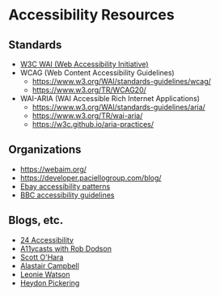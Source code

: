 # Accessibility Resources

## Standards

  * [W3C WAI (Web Accessibility Initiative)](https://www.w3.org/WAI/)
  * WCAG (Web Content Accessibility Guidelines)
    * https://www.w3.org/WAI/standards-guidelines/wcag/
    * https://www.w3.org/TR/WCAG20/
  * WAI-ARIA (WAI Accessible Rich Internet Applications)
    * https://www.w3.org/WAI/standards-guidelines/aria/
    * https://www.w3.org/TR/wai-aria/
    * https://w3c.github.io/aria-practices/

## Organizations

  * https://webaim.org/
  * https://developer.paciellogroup.com/blog/
  * [Ebay accessibility patterns](https://ebay.gitbooks.io/mindpatterns/content/)
  * [BBC accessibility guidelines](http://www.bbc.co.uk/guidelines/futuremedia/accessibility/)

## Blogs, etc.

  * [24 Accessibility](https://www.24a11y.com/)
  * [A11ycasts with Rob Dodson](https://www.youtube.com/playlist?list=PLNYkxOF6rcICWx0C9LVWWVqvHlYJyqw7g)
  * [Scott O'Hara](https://www.scottohara.me/all-writings/)
  * [Alastair Campbell](https://alastairc.ac/)
  * [Leonie Watson](https://twitter.com/LeonieWatson)
  * [Heydon Pickering](https://inclusive-components.design/)
